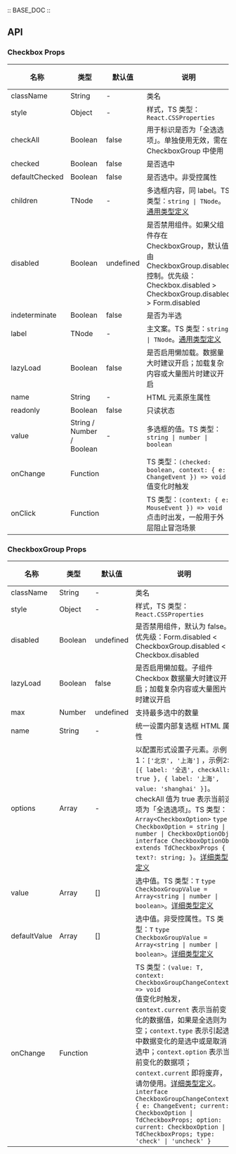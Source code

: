 :: BASE_DOC ::

## API
### Checkbox Props

名称 | 类型 | 默认值 | 说明 | 必传
-- | -- | -- | -- | --
className | String | - | 类名 | N
style | Object | - | 样式，TS 类型：`React.CSSProperties` | N
checkAll | Boolean | false | 用于标识是否为「全选选项」。单独使用无效，需在 CheckboxGroup 中使用 | N
checked | Boolean | false | 是否选中 | N
defaultChecked | Boolean | false | 是否选中。非受控属性 | N
children | TNode | - | 多选框内容，同 label。TS 类型：`string \| TNode`。[通用类型定义](https://github.com/Tencent/tdesign-react/blob/develop/src/common.ts) | N
disabled | Boolean | undefined | 是否禁用组件。如果父组件存在 CheckboxGroup，默认值由 CheckboxGroup.disabled 控制。优先级：Checkbox.disabled > CheckboxGroup.disabled > Form.disabled | N
indeterminate | Boolean | false | 是否为半选 | N
label | TNode | - | 主文案。TS 类型：`string \| TNode`。[通用类型定义](https://github.com/Tencent/tdesign-react/blob/develop/src/common.ts) | N
lazyLoad | Boolean | false | 是否启用懒加载。数据量大时建议开启；加载复杂内容或大量图片时建议开启 | N
name | String | - | HTML 元素原生属性 | N
readonly | Boolean | false | 只读状态 | N
value | String / Number / Boolean | - | 多选框的值。TS 类型：`string \| number \| boolean` | N
onChange | Function |  | TS 类型：`(checked: boolean, context: { e: ChangeEvent }) => void`<br/>值变化时触发 | N
onClick | Function |  | TS 类型：`(context: { e: MouseEvent }) => void`<br/>点击时出发，一般用于外层阻止冒泡场景 | N

### CheckboxGroup Props

名称 | 类型 | 默认值 | 说明 | 必传
-- | -- | -- | -- | --
className | String | - | 类名 | N
style | Object | - | 样式，TS 类型：`React.CSSProperties` | N
disabled | Boolean | undefined | 是否禁用组件，默认为 false。优先级：Form.disabled < CheckboxGroup.disabled < Checkbox.disabled | N
lazyLoad | Boolean | false | 是否启用懒加载。子组件 Checkbox 数据量大时建议开启；加载复杂内容或大量图片时建议开启 | N
max | Number | undefined | 支持最多选中的数量 | N
name | String | - | 统一设置内部复选框 HTML 属性 | N
options | Array | - | 以配置形式设置子元素。示例1：`['北京', '上海']` ，示例2: `[{ label: '全选', checkAll: true }, { label: '上海', value: 'shanghai' }]`。checkAll 值为 true 表示当前选项为「全选选项」。TS 类型：`Array<CheckboxOption>` `type CheckboxOption = string \| number \| CheckboxOptionObj` `interface CheckboxOptionObj extends TdCheckboxProps { text?: string; }`。[详细类型定义](https://github.com/Tencent/tdesign-react/blob/develop/src/checkbox/type.ts) | N
value | Array | [] | 选中值。TS 类型：`T` `type CheckboxGroupValue = Array<string \| number \| boolean>`。[详细类型定义](https://github.com/Tencent/tdesign-react/blob/develop/src/checkbox/type.ts) | N
defaultValue | Array | [] | 选中值。非受控属性。TS 类型：`T` `type CheckboxGroupValue = Array<string \| number \| boolean>`。[详细类型定义](https://github.com/Tencent/tdesign-react/blob/develop/src/checkbox/type.ts) | N
onChange | Function |  | TS 类型：`(value: T, context: CheckboxGroupChangeContext) => void`<br/>值变化时触发，`context.current` 表示当前变化的数据值，如果是全选则为空；`context.type` 表示引起选中数据变化的是选中或是取消选中；`context.option` 表示当前变化的数据项；`context.current` 即将废弃，请勿使用。[详细类型定义](https://github.com/Tencent/tdesign-react/blob/develop/src/checkbox/type.ts)。<br/>`interface CheckboxGroupChangeContext { e: ChangeEvent; current: CheckboxOption \| TdCheckboxProps; option: current: CheckboxOption \| TdCheckboxProps; type: 'check' \| 'uncheck' }`<br/> | N
